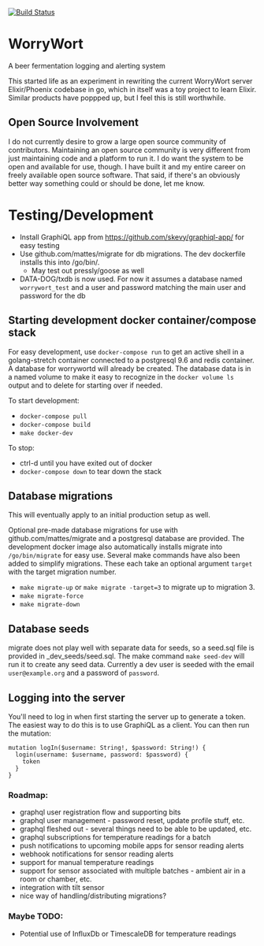 [![Build Status](https://travis-ci.org/jmichalicek/worrywort-server-go.svg?branch=master)](https://travis-ci.org/jmichalicek/worrywort-server-go)

# WorryWort

A beer fermentation logging and alerting system

This started life as an experiment in rewriting the current WorryWort server Elixir/Phoenix codebase in go, which in itself was a toy project to learn Elixir. Similar products have poppped up, but I feel this is still worthwhile.

## Open Source Involvement

I do not currently desire to grow a large open source community of contributors. Maintaining an open source community is very different from just maintaining code and a platform to run it. I do want the system to be open and available for use, though. I have built it and my entire career on freely available open source software. That said, if there's an obviously better way something could or should be done, let me know.

# Testing/Development

* Install GraphiQL app from https://github.com/skevy/graphiql-app/ for easy testing
* Use github.com/mattes/migrate for db migrations.  The dev dockerfile installs this into /go/bin/.
  * May test out pressly/goose as well
* DATA-DOG/txdb is now used.  For now it assumes a database named `worrywort_test` and a user and password
  matching the main user and password for the db

## Starting development docker container/compose stack

For easy development, use `docker-compose run` to get an active shell in a golang-stretch container connected to a postgresql 9.6 and redis container.  A database for worrywortd will already be created.  The database data is in a named volume to make it easy to recognize in the `docker volume ls` output and to delete for starting over if needed.

To start development:

* `docker-compose pull`
* `docker-compose build`
* `make docker-dev`

To stop:
* ctrl-d until you have exited out of docker
* `docker-compose down` to tear down the stack

## Database migrations

This will eventually apply to an initial production setup as well.

Optional pre-made database migrations for use with github.com/mattes/migrate and a postgresql database are provided.  The development docker image also automatically installs migrate into `/go/bin/migrate` for easy use.  Several make commands have also been added to simplify migrations.  These each take an optional argument `target` with the target migration number.

* `make migrate-up` or `make migrate -target=3` to migrate up to migration 3.
* `make migrate-force`
* `make migrate-down`


## Database seeds

migrate does not play well with separate data for seeds, so a seed.sql file is provided in  _dev_seeds/seed.sql.  The make command `make seed-dev` will run it to create any seed data. Currently a dev user is seeded with the email `user@example.org` and a password of `password`.

## Logging into the server

You'll need to log in when first starting the server up to generate a token.  The easiest way to do this is to use GraphiQL as a client.  You can then run the mutation:

```
mutation logIn($username: String!, $password: String!) {
  login(username: $username, password: $password) {
    token
  }
}
```

### Roadmap:

* graphql user registration flow and supporting bits
* graphql user management - password reset, update profile stuff, etc.
* graphql fleshed out - several things need to be able to be updated, etc.
* graphql subscriptions for temperature readings for a batch
* push notifications to upcoming mobile apps for sensor reading alerts
* webhook notifications for sensor reading alerts
* support for manual temperature readings
* support for sensor associated with multiple batches - ambient air in a room or chamber, etc.
* integration with tilt sensor
* nice way of handling/distributing migrations?


### Maybe TODO:
* Potential use of InfluxDb or TimescaleDB for temperature readings
